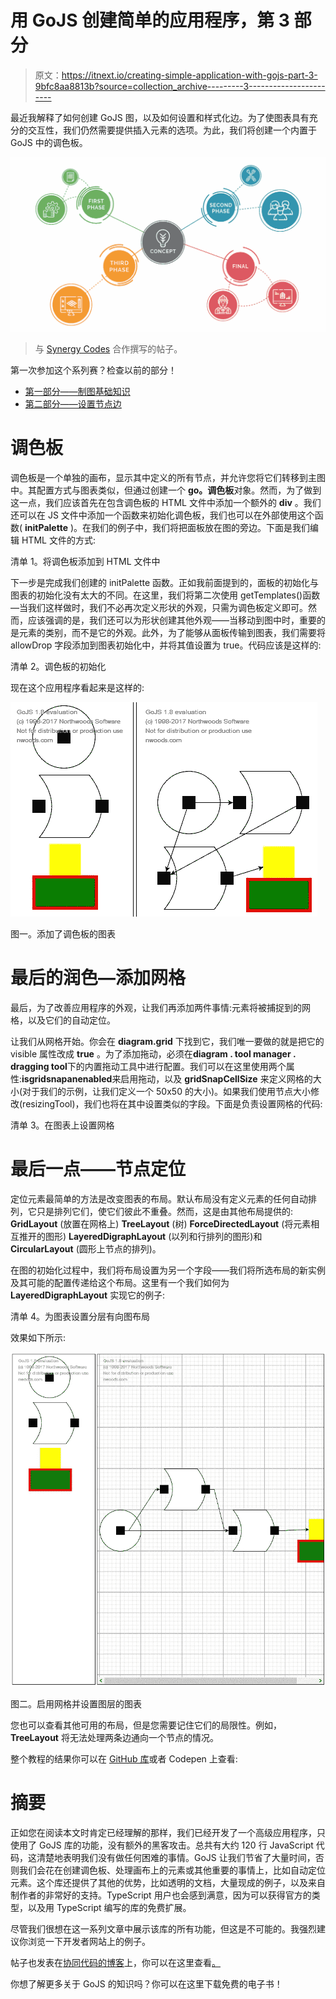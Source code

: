 # 用 GoJS 创建简单的应用程序，第 3 部分

> 原文：<https://itnext.io/creating-simple-application-with-gojs-part-3-9bfc8aa8813b?source=collection_archive---------3----------------------->

最近我解释了如何创建 GoJS 图，以及如何设置和样式化边。为了使图表具有充分的交互性，我们仍然需要提供插入元素的选项。为此，我们将创建一个内置于 GoJS 中的调色板。

![](img/f93562e0203939531fcebce2ef38917d.png)

> 与 [Synergy Codes](http://www.synergycodes.com) 合作撰写的帖子。

第一次参加这个系列赛？检查以前的部分！

*   [第一部分——制图基础知识](/creating-simple-application-with-gojs-part-1-e3c320765def)
*   [第二部分——设置节点边](/creating-simple-application-with-gojs-part-2-c33139e934ba)

# 调色板

调色板是一个单独的画布，显示其中定义的所有节点，并允许您将它们转移到主图中。其配置方式与图表类似，但通过创建一个 **go。调色板**对象。然而，为了做到这一点，我们应该首先在包含调色板的 HTML 文件中添加一个额外的 **div** 。我们还可以在 JS 文件中添加一个函数来初始化调色板，我们也可以在外部使用这个函数( **initPalette** )。在我们的例子中，我们将把面板放在图的旁边。下面是我们编辑 HTML 文件的方式:

清单 1。将调色板添加到 HTML 文件中

下一步是完成我们创建的 initPalette 函数。正如我前面提到的，面板的初始化与图表的初始化没有太大的不同。在这里，我们将第二次使用 getTemplates()函数—当我们这样做时，我们不必再次定义形状的外观，只需为调色板定义即可。然而，应该强调的是，我们还可以为形状创建其他外观——当移动到图中时，重要的是元素的类别，而不是它的外观。此外，为了能够从面板传输到图表，我们需要将 allowDrop 字段添加到图表初始化中，并将其值设置为 true。代码应该是这样的:

清单 2。调色板的初始化

现在这个应用程序看起来是这样的:

![](img/c2783868f4627a6d4984ffeca283ed16.png)

图一。添加了调色板的图表

# 最后的润色—添加网格

最后，为了改善应用程序的外观，让我们再添加两件事情:元素将被捕捉到的网格，以及它们的自动定位。

让我们从网格开始。你会在 **diagram.grid** 下找到它，我们唯一要做的就是把它的 visible 属性改成 **true** 。为了添加拖动，必须在**diagram . tool manager . dragging tool**下的内置拖动工具中进行配置。我们可以在这里使用两个属性:**isgridsnapanenabled**来启用拖动，以及 **gridSnapCellSize** 来定义网格的大小(对于我们的示例，让我们定义一个 50x50 的大小)。如果我们使用节点大小修改(resizingTool)，我们也将在其中设置类似的字段。下面是负责设置网格的代码:

清单 3。在图表上设置网格

# 最后一点——节点定位

定位元素最简单的方法是改变图表的布局。默认布局没有定义元素的任何自动排列，它只是排列它们，使它们彼此不重叠。然而，这是由其他布局提供的: **GridLayout** (放置在网格上) **TreeLayout** (树) **ForceDirectedLayout** (将元素相互推开的图形) **LayeredDigraphLayout** (以列和行排列的图形)和 **CircularLayout** (圆形上节点的排列)。

在图的初始化过程中，我们将布局设置为另一个字段——我们将所选布局的新实例及其可能的配置传递给这个布局。这里有一个我们如何为 **LayeredDigraphLayout** 实现它的例子:

清单 4。为图表设置分层有向图布局

效果如下所示:

![](img/795722ebfa5b29cd0cdeed46fbc63120.png)

图二。启用网格并设置图层的图表

您也可以查看其他可用的布局，但是您需要记住它们的局限性。例如， **TreeLayout** 将无法处理两条边通向一个节点的情况。

整个教程的结果你可以在 [GitHub 库](https://github.com/tswistak/diagram-example-gojs)或者 Codepen 上查看:

# 摘要

正如您在阅读本文时肯定已经理解的那样，我们已经开发了一个高级应用程序，只使用了 GoJS 库的功能，没有额外的黑客攻击。总共有大约 120 行 JavaScript 代码，这清楚地表明我们没有做任何困难的事情。GoJS 让我们节省了大量时间，否则我们会花在创建调色板、处理画布上的元素或其他重要的事情上，比如自动定位元素。这个库还提供了其他的优势，比如透明的文档，大量现成的例子，以及来自制作者的非常好的支持。TypeScript 用户也会感到满意，因为可以获得官方的类型，以及用 TypeScript 编写的库的免费扩展。

尽管我们很想在这一系列文章中展示该库的所有功能，但这是不可能的。我强烈建议你浏览一下开发者网站上的例子。

帖子也发表在[协同代码的博客](http://www.synergycodes.com/blog/)上，你可以在这里查看[。](http://www.synergycodes.com/blog/simple-gojs-application-finishing-touches)

你想了解更多关于 GoJS 的知识吗？你可以在这里下载免费的电子书！